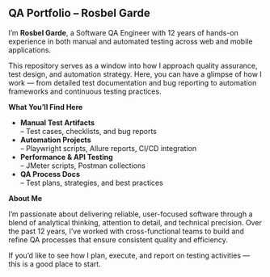 <h2> <b>QA Portfolio – Rosbel Garde</b> </h2>

I’m <b>Rosbel Garde</b>, a Software QA Engineer with 12 years of hands-on experience in both manual and automated testing across web and mobile applications.

This repository serves as a window into how I approach quality assurance, test design, and automation strategy. Here, you can have a glimpse of how I work — from detailed test documentation and bug reporting to automation frameworks and continuous testing practices.

<b> What You’ll Find Here </b>
<ul>
<li> <b> Manual Test Artifacts</b> </li> – Test cases, checklists, and bug reports

<li><b>Automation Projects</b> </li>– Playwright scripts, Allure reports, CI/CD integration

<li><b>Performance & API Testing</b></li> – JMeter scripts, Postman collections

<li><b>QA Process Docs</b></li> – Test plans, strategies, and best practices
</ul>

<b>About Me</b>

I’m passionate about delivering reliable, user-focused software through a blend of analytical thinking, attention to detail, and technical precision. Over the past 12 years, I’ve worked with cross-functional teams to build and refine QA processes that ensure consistent quality and efficiency.

If you’d like to see how I plan, execute, and report on testing activities — this is a good place to start.
